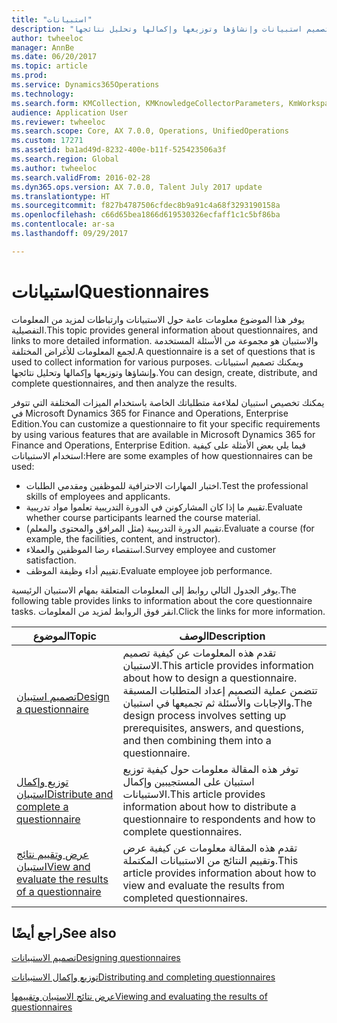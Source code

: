 ```yaml
---
title: "استبيانات"
description: "يوفر هذا الموضوع معلومات عامة حول الاستبيانات وارتباطات لمزيد من المعلومات التفصيلية. والاستبيان هو مجموعة من الأسئلة المستخدمة لجمع المعلومات للأغراض المختلفة. ويمكنك تصميم استبيانات وإنشاؤها وتوزيعها وإكمالها وتحليل نتائجها."
author: twheeloc
manager: AnnBe
ms.date: 06/20/2017
ms.topic: article
ms.prod: 
ms.service: Dynamics365Operations
ms.technology: 
ms.search.form: KMCollection, KMKnowledgeCollectorParameters, KmWorkspace
audience: Application User
ms.reviewer: twheeloc
ms.search.scope: Core, AX 7.0.0, Operations, UnifiedOperations
ms.custom: 17271
ms.assetid: ba1ad49d-8232-400e-b11f-525423506a3f
ms.search.region: Global
ms.author: twheeloc
ms.search.validFrom: 2016-02-28
ms.dyn365.ops.version: AX 7.0.0, Talent July 2017 update
ms.translationtype: HT
ms.sourcegitcommit: f827b4787506cfdec8b9a91c4a68f3293190158a
ms.openlocfilehash: c66d65bea1866d619530326ecfaff1c1c5bf86ba
ms.contentlocale: ar-sa
ms.lasthandoff: 09/29/2017

---
```


# <a name="questionnaires"></a><span data-ttu-id="ce6a3-105">استبيانات</span><span class="sxs-lookup"><span data-stu-id="ce6a3-105">Questionnaires</span></span>

<span data-ttu-id="ce6a3-106">يوفر هذا الموضوع معلومات عامة حول الاستبيانات وارتباطات لمزيد من المعلومات التفصيلية.</span><span class="sxs-lookup"><span data-stu-id="ce6a3-106">This topic provides general information about questionnaires, and links to more detailed information.</span></span> <span data-ttu-id="ce6a3-107">والاستبيان هو مجموعة من الأسئلة المستخدمة لجمع المعلومات للأغراض المختلفة.</span><span class="sxs-lookup"><span data-stu-id="ce6a3-107">A questionnaire is a set of questions that is used to collect information for various purposes.</span></span> <span data-ttu-id="ce6a3-108">ويمكنك تصميم استبيانات وإنشاؤها وتوزيعها وإكمالها وتحليل نتائجها.</span><span class="sxs-lookup"><span data-stu-id="ce6a3-108">You can design, create, distribute, and complete questionnaires, and then analyze the results.</span></span> 

<span data-ttu-id="ce6a3-109">يمكنك تخصيص استبيان لملاءمة متطلباتك الخاصة باستخدام الميزات المختلفة التي تتوفر في Microsoft Dynamics 365 for Finance and Operations, Enterprise Edition.</span><span class="sxs-lookup"><span data-stu-id="ce6a3-109">You can customize a questionnaire to fit your specific requirements by using various features that are available in Microsoft Dynamics 365 for Finance and Operations, Enterprise Edition.</span></span> <span data-ttu-id="ce6a3-110">فيما يلي بعض الأمثلة على كيفية استخدام الاستبيانات:</span><span class="sxs-lookup"><span data-stu-id="ce6a3-110">Here are some examples of how questionnaires can be used:</span></span>

-   <span data-ttu-id="ce6a3-111">اختبار المهارات الاحترافية للموظفين ومقدمي الطلبات.</span><span class="sxs-lookup"><span data-stu-id="ce6a3-111">Test the professional skills of employees and applicants.</span></span>
-   <span data-ttu-id="ce6a3-112">تقييم ما إذا كان المشاركونن في الدورة التدريبية تعلموا مواد تدريبية.</span><span class="sxs-lookup"><span data-stu-id="ce6a3-112">Evaluate whether course participants learned the course material.</span></span>
-   <span data-ttu-id="ce6a3-113">تقييم الدورة التدريبية (مثل المرافق والمحتوى والمعلم).</span><span class="sxs-lookup"><span data-stu-id="ce6a3-113">Evaluate a course (for example, the facilities, content, and instructor).</span></span>
-   <span data-ttu-id="ce6a3-114">استقصاء رضا الموظفين والعملاء.</span><span class="sxs-lookup"><span data-stu-id="ce6a3-114">Survey employee and customer satisfaction.</span></span>
-   <span data-ttu-id="ce6a3-115">تقييم أداء وظيفة الموظف.</span><span class="sxs-lookup"><span data-stu-id="ce6a3-115">Evaluate employee job performance.</span></span>

<span data-ttu-id="ce6a3-116">يوفر الجدول التالي روابط إلى المعلومات المتعلقة بمهام الاستبيان الرئيسية.</span><span class="sxs-lookup"><span data-stu-id="ce6a3-116">The following table provides links to information about the core questionnaire tasks.</span></span> <span data-ttu-id="ce6a3-117">انقر فوق الروابط لمزيد من المعلومات.</span><span class="sxs-lookup"><span data-stu-id="ce6a3-117">Click the links for more information.</span></span>

| <span data-ttu-id="ce6a3-118">الموضوع</span><span class="sxs-lookup"><span data-stu-id="ce6a3-118">Topic</span></span>| <span data-ttu-id="ce6a3-119">‏‏الوصف</span><span class="sxs-lookup"><span data-stu-id="ce6a3-119">Description</span></span>|
|------|------------|
| [<span data-ttu-id="ce6a3-120">تصميم استبيان</span><span class="sxs-lookup"><span data-stu-id="ce6a3-120">Design a questionnaire</span></span>](design-questionnaires.md)  | <span data-ttu-id="ce6a3-121">تقدم هذه المعلومات عن كيفية تصميم الاستبيان.</span><span class="sxs-lookup"><span data-stu-id="ce6a3-121">This article provides information about how to design a questionnaire.</span></span> <span data-ttu-id="ce6a3-122">تتضمن عملية التصميم إعداد المتطلبات المسبقة والإجابات والأسئلة ثم تجميعها في استبيان.</span><span class="sxs-lookup"><span data-stu-id="ce6a3-122">The design process involves setting up prerequisites, answers, and questions, and then combining them into a questionnaire.</span></span> |
| [<span data-ttu-id="ce6a3-123">توزيع وإكمال استبيان</span><span class="sxs-lookup"><span data-stu-id="ce6a3-123">Distribute and complete a questionnaire</span></span>](distribute-questionnaires.md)  | <span data-ttu-id="ce6a3-124">توفر هذه المقالة معلومات حول كيفية توزيع استبيان على المستجيبين وإكمال الاستبيانات.</span><span class="sxs-lookup"><span data-stu-id="ce6a3-124">This article provides information about how to distribute a questionnaire to respondents and how to complete questionnaires.</span></span>                                                                       |
| [<span data-ttu-id="ce6a3-125">عرض وتقييم نتائج استبيان</span><span class="sxs-lookup"><span data-stu-id="ce6a3-125">View and evaluate the results of a questionnaire</span></span>](evaluate-questionnaire-results.md) | <span data-ttu-id="ce6a3-126">تقدم هذه المقالة معلومات عن كيفية عرض وتقييم النتائج من الاستبيانات المكتملة.</span><span class="sxs-lookup"><span data-stu-id="ce6a3-126">This article provides information about how to view and evaluate the results from completed questionnaires.</span></span>                                                                                        |



<a name="see-also"></a><span data-ttu-id="ce6a3-127">راجع أيضًا</span><span class="sxs-lookup"><span data-stu-id="ce6a3-127">See also</span></span>
--------

[<span data-ttu-id="ce6a3-128">تصميم الاستبيانات</span><span class="sxs-lookup"><span data-stu-id="ce6a3-128">Designing questionnaires</span></span>](design-questionnaires.md)

[<span data-ttu-id="ce6a3-129">توزيع وإكمال الاستبيانات</span><span class="sxs-lookup"><span data-stu-id="ce6a3-129">Distributing and completing questionnaires</span></span>](distribute-questionnaires.md)

[<span data-ttu-id="ce6a3-130">عرض نتائج الاستبيان وتقييمها</span><span class="sxs-lookup"><span data-stu-id="ce6a3-130">Viewing and evaluating the results of questionnaires</span></span>](evaluate-questionnaire-results.md)


